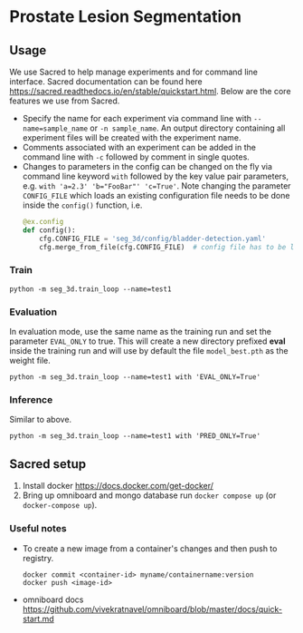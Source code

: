 # Prostate Lesion Segmentation

## Usage
We use Sacred to help manage experiments and for command line interface. Sacred documentation can be found
here https://sacred.readthedocs.io/en/stable/quickstart.html. Below are the core features we use from Sacred.
- Specify the name for each experiment via command line with `--name=sample_name` or `-n sample_name`.
An output directory containing all experiment files will be created with the experiment name.
- Comments associated with an experiment can be added in the command line with `-c` followed by
comment in single quotes.
- Changes to parameters in the config can be changed on the fly via command line keyword `with` followed
by the key value pair parameters, e.g. `with 'a=2.3' 'b="FooBar"' 'c=True'`. Note changing the parameter `CONFIG_FILE`
which loads an existing configuration file needs to be done inside the `config()` function, i.e.
    ```python
    @ex.config
    def config():
        cfg.CONFIG_FILE = 'seg_3d/config/bladder-detection.yaml'
        cfg.merge_from_file(cfg.CONFIG_FILE)  # config file has to be loaded here!
    ```

### Train
```shell
python -m seg_3d.train_loop --name=test1
```

### Evaluation
In evaluation mode, use the same name as the training run and set the parameter `EVAL_ONLY` to true.
This will create a new directory prefixed **eval** inside the training run and will use by default
the file `model_best.pth` as the weight file.
```shell
python -m seg_3d.train_loop --name=test1 with 'EVAL_ONLY=True'
```

### Inference
Similar to above.
```shell
python -m seg_3d.train_loop --name=test1 with 'PRED_ONLY=True'
```

## Sacred setup
1. Install docker https://docs.docker.com/get-docker/
2. Bring up omniboard and mongo database run `docker compose up` (or `docker-compose up`).

### Useful notes
- To create a new image from a container's changes and then push to registry.
    ```shell
    docker commit <container-id> myname/containername:version
    docker push <image-id>
    ```
- omniboard docs https://github.com/vivekratnavel/omniboard/blob/master/docs/quick-start.md 
